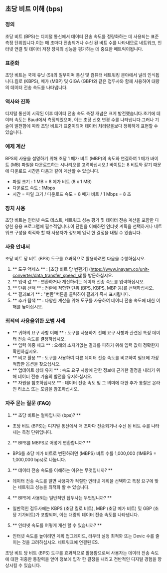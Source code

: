 ## 초당 비트 이해 (bps)

### 정의
초당 비트 (BPS)는 디지털 통신에서 데이터 전송 속도를 정량화하는 데 사용되는 표준 측정 단위입니다.이는 매 초마다 전송되거나 수신 된 비트 수를 나타내므로 네트워크, 인터넷 연결 및 데이터 저장 장치의 성능을 평가하는 데 중요한 메트릭이됩니다.

### 표준화
초당 비트는 국제 유닛 (SI)의 일부이며 통신 및 컴퓨터 네트워킹 분야에서 널리 인식됩니다.킬로 (KBPS), 메가 (MBP) 및 GIGA (GBP)와 같은 접두사와 함께 사용하여 대량의 데이터 전송 속도를 나타냅니다.

### 역사와 진화
디지털 통신이 시작된 이후 데이터 전송 속도 측정 개념은 크게 발전했습니다.초기에 데이터 속도는 Baud에서 측정되었으며, 이는 초당 신호 변경 수를 나타냅니다.그러나 기술이 발전함에 따라 초당 비트가 표준이되어 데이터 처리량을보다 정확하게 표현할 수 있습니다.

### 예제 계산
BPS의 사용을 설명하기 위해 초당 1 메가 비트 (MBP)의 속도와 연결하여 1 메가 바이트 (MB) 파일을 다운로드하는 시나리오를 고려하십시오.1 바이트는 8 비트와 같기 때문에 다운로드 시간은 다음과 같이 계산할 수 있습니다.

- 파일 크기 : 1 MB = 8 메가 비트 (8 x 1 MB)
- 다운로드 속도 : 1Mbps
- 시간 = 파일 크기 / 다운로드 속도 = 8 메가 비트 / 1 Mbps = 8 초

### 장치 사용
초당 비트는 인터넷 속도 테스트, 네트워크 성능 평가 및 데이터 전송 계산을 포함한 다양한 응용 프로그램에 필수적입니다.이 단원을 이해하면 인터넷 계획을 선택하거나 네트워크 구성을 최적화 할 때 사용자가 정보에 입각 한 결정을 내릴 수 있습니다.

### 사용 안내서
초당 비트 당 비트 (BPS) 도구를 효과적으로 활용하려면 다음을 수행하십시오.

1. ** 도구 액세스 ** : [초당 비트 당 변환기] (https://www.inayam.co/unit-converter/data_transfer_speed_si)를 방문하십시오.
2. ** 입력 값 ** : 변환하거나 계산하려는 데이터 전송 속도를 입력하십시오.
3. ** 단위 선택 ** : 전환에 적합한 단위 (BPS, KBPS, MBP 등)를 선택하십시오.
4. ** 결과보기 ** : "변환"버튼을 클릭하여 결과가 즉시 표시됩니다.
5. ** 추가 탐색 ** : 다양한 계산을 위해 도구를 사용하여 데이터 전송 속도에 대한 이해를 높이십시오.

### 최적의 사용을위한 모범 사례
- ** 귀하의 요구 사항 이해 ** : 도구를 사용하기 전에 요구 사항과 관련된 특정 데이터 전송 속도를 결정하십시오.
- ** 입력 이중 체크 ** : 오해의 소지가없는 결과를 피하기 위해 입력 값이 정확한지 확인하십시오.
- ** 비교 활용 ** : 도구를 사용하여 다른 데이터 전송 속도를 비교하여 필요에 가장 적합한 옵션을 찾으십시오.
- ** 업데이트 상태 유지 ** : 속도 요구 사항에 관한 정보에 근거한 결정을 내리기 위해 데이터 전송 기술의 발전을 유지하십시오.
- ** 자원을 참조하십시오 ** : 데이터 전송 속도 및 그 의미에 대한 추가 통찰은 온라인 리소스 또는 포럼을 참조하십시오.

### 자주 묻는 질문 (FAQ)

1. ** 초당 비트는 얼마입니까 (bps)? **
- 초당 비트 (BPS)는 디지털 통신에서 매 초마다 전송되거나 수신 된 비트 수를 나타내는 측정 단위입니다.

2. ** BPS를 MBPS로 어떻게 변환합니까? **
- BPS를 초당 메가 비트로 변환하려면 (MBPS) 비트 수를 1,000,000 (1MBPS = 1,000,000 bps)로 나눕니다.

3. ** 데이터 전송 속도를 이해하는 이유는 무엇입니까? **
- 데이터 전송 속도를 알면 사용자가 적절한 인터넷 계획을 선택하고 특정 요구에 맞는 네트워크 성능을 최적화 할 수 있습니다.

4. ** BPS에 사용되는 일반적인 접두사는 무엇입니까? **
- 일반적인 접두사에는 KBPS (초당 킬로 비트), MBP (초당 메가 비트) 및 GBP (초당 기가비트)가 포함되며, 이는 대량의 데이터 전송 속도를 나타냅니다.

5. ** 인터넷 속도를 어떻게 개선 할 수 있습니까? **
- 인터넷 속도를 높이려면 계획 업그레이드, 라우터 설정 최적화 또는 Devic 수를 줄이는 것을 고려하십시오. 네트워크에 연결된 ES.

초당 비트 당 비트 (BPS) 도구를 효과적으로 활용함으로써 사용자는 데이터 전송 속도에 대한 귀중한 통찰력을 얻어 정보에 입각 한 결정을 내리고 전반적인 디지털 경험을 향상시킬 수 있습니다.